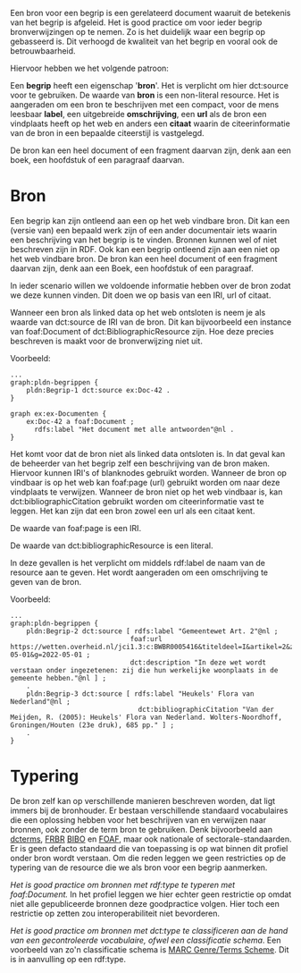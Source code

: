 
Een bron voor een begrip is een gerelateerd document waaruit de betekenis van het begrip is afgeleid. Het is good practice om voor ieder begrip bronverwijzingen op te nemen. Zo is het duidelijk waar een begrip op gebasseerd is. Dit verhoogd de kwaliteit van het begrip en vooral ook de betrouwbaarheid.

Hiervoor hebben we het volgende patroon:

Een **begrip** heeft een eigenschap '**bron**'. Het is verplicht om hier dct:source voor te gebruiken.
De waarde van **bron** is een non-literal resource.
Het is aangeraden om een bron te beschrijven met een compact, voor de mens leesbaar **label**, een uitgebreide **omschrijving**, een **url** als de bron een vindplaats heeft op het web en anders een **citaat** waarin de citeerinformatie van de bron in een bepaalde citeerstijl is vastgelegd.

De bron kan een heel document of een fragment daarvan zijn, denk aan een boek, een hoofdstuk of een paragraaf daarvan.

# Bron
Een begrip kan zijn ontleend aan een op het web vindbare bron. Dit kan een (versie van) een bepaald werk zijn of een ander documentair iets waarin een beschrijving van het begrip is te vinden. Bronnen kunnen wel of niet beschreven zijn in RDF. Ook kan een begrip ontleend zijn aan een niet op het web vindbare bron. De bron kan een heel document of een fragment daarvan zijn, denk aan een Boek, een hoofdstuk of een paragraaf.

In ieder scenario willen we voldoende informatie hebben over de bron zodat we deze kunnen vinden. Dit doen we op basis van een IRI, url of citaat.

Wanneer een bron als linked data op het web ontsloten is neem je als waarde van dct:source de IRI van de bron. Dit kan bijvoorbeeld een instance van foaf:Document of dct:BibliographicResource zijn. Hoe deze precies beschreven is maakt voor de bronverwijzing niet uit.

Voorbeeld:
```
...
graph:pldn-begrippen {
    pldn:Begrip-1 dct:source ex:Doc-42 .
}

graph ex:ex-Documenten {
    ex:Doc-42 a foaf:Document ;
      rdfs:label "Het document met alle antwoorden"@nl .
}
```
Het komt voor dat de bron niet als linked data ontsloten is. In dat geval kan de beheerder van het begrip zelf een beschrijving van de bron maken.
Hiervoor kunnen IRI's of blanknodes gebruikt worden. Wanneer de bron op vindbaar is op het web kan foaf:page (url) gebruikt worden om naar deze vindplaats te verwijzen. Wanneer de bron niet op het web vindbaar is, kan dct:bibliographicCitation gebruikt worden om citeerinformatie vast te leggen. Het kan zijn dat een bron zowel een url als een citaat kent.

De waarde van foaf:page is een IRI.

De waarde van dct:bibliographicResource is een literal.

In deze gevallen is het verplicht om middels rdf:label de naam van de resource aan te geven. Het wordt aangeraden om een omschrijving te geven van de bron.

Voorbeeld:
```
...
graph:pldn-begrippen {
    pldn:Begrip-2 dct:source [ rdfs:label "Gemeentewet Art. 2"@nl ;
                              foaf:url https://wetten.overheid.nl/jci1.3:c:BWBR0005416&titeldeel=I&artikel=2&z=2022-05-01&g=2022-05-01 ;
                              dct:description "In deze wet wordt verstaan onder ingezetenen: zij die hun werkelijke woonplaats in de gemeente hebben."@nl ] ;
    .
    pldn:Begrip-3 dct:source [ rdfs:label "Heukels' Flora van Nederland"@nl ;
                                dct:bibliographicCitation "Van der Meijden, R. (2005): Heukels' Flora van Nederland. Wolters-Noordhoff, Groningen/Houten (23e druk), 685 pp." ] ;
    .
}
```

# Typering
De bron zelf kan op verschillende manieren beschreven worden, dat ligt immers bij de bronhouder. Er bestaan verschillende standaard vocabulaires die een oplossing hebben voor het beschrijven van en verwijzen naar bronnen, ook zonder de term bron te gebruiken. Denk bijvoorbeeld aan [dcterms](https://www.dublincore.org/specifications/dublin-core/dcmi-terms/), [FRBR](http://www.sparontologies.net/ontologies/frbr) [BIBO](https://bibliontology.com/) en [FOAF](https://lov.linkeddata.es/dataset/lov/vocabs/foaf), maar ook nationale of sectorale-standaarden. Er is geen defacto standaard die van toepassing is op wat binnen dit profiel onder bron wordt verstaan. Om die reden leggen we geen restricties op de typering van de resource die we als bron voor een begrip aanmerken.

*Het is good practice om bronnen met _rdf:type_ te typeren met foaf:Document.* In het profiel leggen we hier echter geen restrictie op omdat niet alle gepubliceerde bronnen deze goodpractice volgen. Hier toch een restrictie op zetten zou interoperabiliteit niet bevorderen.

*Het is good practice om bronnen met _dct:type_ te classificeren aan de hand van een gecontroleerde vocabulaire, ofwel een classificatie schema*. Een voorbeeld van zo'n classificatie schema is [MARC Genre/Terms Scheme](http://id.loc.gov/vocabulary/marcgt). Dit is in aanvulling op een rdf:type.
